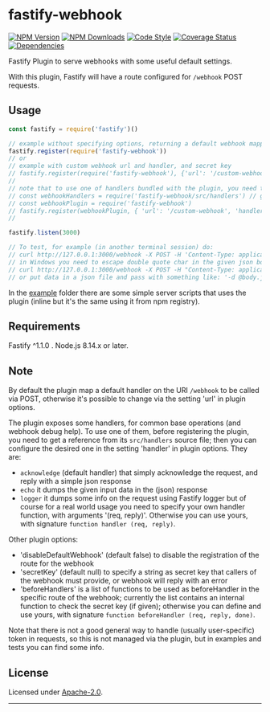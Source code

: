 # fastify-webhook

  [![NPM Version](https://img.shields.io/npm/v/fastify-webhook.svg?style=flat)](https://npmjs.org/package/fastify-webhook/)
  [![NPM Downloads](https://img.shields.io/npm/dm/fastify-webhook.svg?style=flat)](https://npmjs.org/package/fastify-webhook/)
  [![Code Style](https://img.shields.io/badge/code%20style-standard-brightgreen.svg?style=flat)](http://standardjs.com/)
  [![Coverage Status](https://coveralls.io/repos/github/smartiniOnGitHub/fastify-webhook/badge.svg?branch=master)](https://coveralls.io/github/smartiniOnGitHub/fastify-webhook/?branch=master)
  [![Dependencies](https://david-dm.org/smartiniOnGitHub/fastify-webhook.svg)](https://david-dm.org/smartiniOnGitHub/fastify-webhook.svg)

Fastify Plugin to serve webhooks with some useful default settings.

With this plugin, Fastify will have a route configured for `/webhook` POST requests.


## Usage

```js
const fastify = require('fastify')()

// example without specifying options, returning a default webhook mapped to '/webhook' that only acknowledge the POST request
fastify.register(require('fastify-webhook'))
// or
// example with custom webhook url and handler, and secret key
// fastify.register(require('fastify-webhook'), {'url': '/custom-webhook', 'handler': myWebhookHandler, 'secretKey': 'secret key'})
//
// note that to use one of handlers bundled with the plugin, you need to get a reference to the plugin script 'src/handlers', and then as handler pass a reference to desired function, like:
// const webhookHandlers = require('fastify-webhook/src/handlers') // get plugin handlers (optional)
// const webhookPlugin = require('fastify-webhook')
// fastify.register(webhookPlugin, { 'url': '/custom-webhook', 'handler': webhookHandlers.echo, 'secretKey': 'secret key'})
//

fastify.listen(3000)

// To test, for example (in another terminal session) do:
// curl http://127.0.0.1:3000/webhook -X POST -H 'Content-Type: application/json' -d '{"payload":"test"}' => returning a JSON dump of the given data, and no thrown error
// in Windows you need to escape double quote char in the given json body, so do:
// curl http://127.0.0.1:3000/webhook -X POST -H "Content-Type: application/json" -d "{\"payload\":\"test\"}"
// or put data in a json file and pass with something like: '-d @body.json'
```

In the [example](./example/) folder there are some simple server scripts that uses the plugin (inline but it's the same using it from npm registry).


## Requirements

Fastify ^1.1.0 .
Node.js 8.14.x or later.


## Note

By default the plugin map a default handler on the URI `/webhook` to be called via POST, otherwise it's possible to change via the setting 'url' in plugin options.

The plugin exposes some handlers, for common base operations (and webhook debug help).
To use one of them, before registering the plugin, you need to get a reference from its `src/handlers` source file;
then you can configure the desired one in the setting 'handler' in plugin options.
They are:
- `acknowledge` (default handler) that simply acknowledge the request, and reply with a simple json response
- `echo` it dumps the given input data in the (json) response
- `logger` it dumps some info on the request using Fastify logger
but of course for a real world usage you need to specify your own handler function, with arguments '(req, reply)'.
Otherwise you can use yours, with signature `function handler (req, reply)`.

Other plugin options:
- 'disableDefaultWebhook' (default false) to disable the registration of the route for the webhook
- 'secretKey' (default null) to specify a string as secret key that callers of the webhook must provide, or webhook will reply with an error
- 'beforeHandlers' is a list of functions to be used as beforeHandler in the specific route of the webhook; currently the list contains an internal function to check the secret key (if given); otherwise you can define and use yours, with signature `function beforeHandler (req, reply, done)`.

Note that there is not a good general way to handle (usually user-specific) token in requests, so this is not managed via the plugin, but in examples and tests you can find some info.


## License

Licensed under [Apache-2.0](./LICENSE).

----
